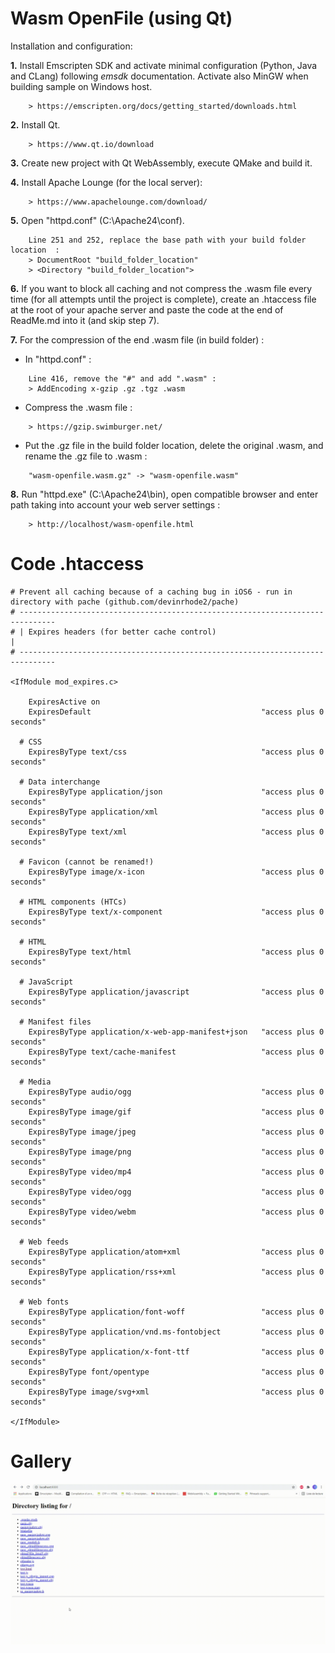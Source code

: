 Wasm OpenFile (using Qt)
================== 

Installation and configuration:

 **1.** Install Emscripten SDK and activate minimal configuration (Python, Java and CLang) following *emsdk* documentation. Activate also MinGW when building sample on Windows host.
~~~~~
    > https://emscripten.org/docs/getting_started/downloads.html
~~~~~

 **2.** Install Qt.
~~~~~
    > https://www.qt.io/download
~~~~~

 **3.** Create new project with Qt WebAssembly, execute QMake and build it.

 **4.** Install Apache Lounge (for the local server):
~~~~~
    > https://www.apachelounge.com/download/
~~~~~

 **5.** Open "httpd.conf" (C:\Apache24\conf).
~~~~~
    Line 251 and 252, replace the base path with your build folder location  :
    > DocumentRoot "build_folder_location"
    > <Directory "build_folder_location">
~~~~~
 **6.** If you want to block all caching and not compress the .wasm file every time (for all attempts until the project is complete), create an .htaccess file at the root of your apache server and paste the code at the end of ReadMe.md into it (and skip step 7).

 **7.** For the compression of the end .wasm file (in build folder) :
 * In "httpd.conf" :
~~~~~
    Line 416, remove the "#" and add ".wasm" : 
    > AddEncoding x-gzip .gz .tgz .wasm
~~~~~
 * Compress the .wasm file :
~~~~~
    > https://gzip.swimburger.net/  
~~~~~
 * Put the .gz file in the build folder location, delete the original .wasm, and rename the .gz file to .wasm :
~~~~~
    "wasm-openfile.wasm.gz" -> "wasm-openfile.wasm"
~~~~~

 **8.** Run "httpd.exe" (C:\Apache24\bin), open compatible browser and enter path taking into account your web server settings :
~~~~~
    > http://localhost/wasm-openfile.html
~~~~~

# Code .htaccess

~~~~~
# Prevent all caching because of a caching bug in iOS6 - run in directory with pache (github.com/devinrhode2/pache)
# ------------------------------------------------------------------------------
# | Expires headers (for better cache control)                                 |
# ------------------------------------------------------------------------------

<IfModule mod_expires.c>

    ExpiresActive on
    ExpiresDefault                                      "access plus 0 seconds"

  # CSS
    ExpiresByType text/css                              "access plus 0 seconds"

  # Data interchange
    ExpiresByType application/json                      "access plus 0 seconds"
    ExpiresByType application/xml                       "access plus 0 seconds"
    ExpiresByType text/xml                              "access plus 0 seconds"

  # Favicon (cannot be renamed!)
    ExpiresByType image/x-icon                          "access plus 0 seconds"

  # HTML components (HTCs)
    ExpiresByType text/x-component                      "access plus 0 seconds"

  # HTML
    ExpiresByType text/html                             "access plus 0 seconds"

  # JavaScript
    ExpiresByType application/javascript                "access plus 0 seconds"

  # Manifest files
    ExpiresByType application/x-web-app-manifest+json   "access plus 0 seconds"
    ExpiresByType text/cache-manifest                   "access plus 0 seconds"

  # Media
    ExpiresByType audio/ogg                             "access plus 0 seconds"
    ExpiresByType image/gif                             "access plus 0 seconds"
    ExpiresByType image/jpeg                            "access plus 0 seconds"
    ExpiresByType image/png                             "access plus 0 seconds"
    ExpiresByType video/mp4                             "access plus 0 seconds"
    ExpiresByType video/ogg                             "access plus 0 seconds"
    ExpiresByType video/webm                            "access plus 0 seconds"

  # Web feeds
    ExpiresByType application/atom+xml                  "access plus 0 seconds"
    ExpiresByType application/rss+xml                   "access plus 0 seconds"

  # Web fonts
    ExpiresByType application/font-woff                 "access plus 0 seconds"
    ExpiresByType application/vnd.ms-fontobject         "access plus 0 seconds"
    ExpiresByType application/x-font-ttf                "access plus 0 seconds"
    ExpiresByType font/opentype                         "access plus 0 seconds"
    ExpiresByType image/svg+xml                         "access plus 0 seconds"

</IfModule>
~~~~~


# Gallery

<img src="doc/GifOFGITHUB.gif"/>